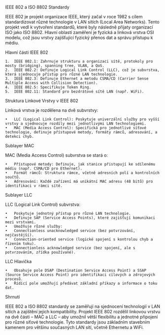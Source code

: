 IEEE 802 a ISO 8802 Standardy

IEEE 802 je projekt organizace IEEE, který začal v roce 1982 s cílem standardizovat různé technologie v LAN sítích (Local Area Networks). Tento projekt vedl k vytvoření standardů, které byly následně přijaty organizací ISO jako ISO 8802. Hlavní oblastí zaměření je fyzická a linková vrstva OSI modelu, což jsou vrstvy zajišťující fyzický přenos dat a správu přístupu k médiu.

Hlavní části IEEE 802

	1.	IEEE 802.1: Zahrnuje strukturu a organizaci sítě, protokoly pro mosty (bridging), spanning tree, VLAN, a QoS.
	2.	IEEE 802.2: Definuje Logical Link Control (LLC), což je subvrstva, která sjednocuje přístup pro různé LAN technologie.
	3.	IEEE 802.3: Definuje Ethernet a metodu CSMA/CD (Carrier Sense Multiple Access with Collision Detection).
	4.	IEEE 802.5: Specifikuje Token Ring.
	5.	IEEE 802.11: Standard pro bezdrátové sítě LAN (např. WiFi).

Struktura Linkové Vrstvy v IEEE 802

Linková vrstva je rozdělena na dvě subvrstvy:

	•	LLC (Logical Link Control): Poskytuje univerzální služby pro vyšší vrstvy a sjednocuje rozdíly mezi jednotlivými LAN technologiemi.
	•	MAC (Media Access Control): Specifická pro jednotlivé síťové technologie, definuje přístupové metody, formáty rámců, adresování, a detekci chyb.

Sublayer MAC

MAC (Media Access Control) subvrstva se stará o:

	•	Přístupové metody: Definuje, jak stanice přistupují ke sdílenému médiu (např. CSMA/CD pro Ethernet).
	•	Formát rámců: Struktura rámce, včetně adresních polí a kontrolních součtů.
	•	Adresování: Každé zařízení má unikátní MAC adresu (48 bitů) pro identifikaci v rámci sítě.

Sublayer LLC

LLC (Logical Link Control) subvrstva:

	•	Poskytuje jednotný přístup pro různé LAN technologie.
	•	Definuje SAP (Service Access Points), které zajišťují komunikaci mezi vrstvami.
	•	Umožňuje různé služby:
	•	Connectionless unacknowledged service (bez potvrzování, nejčastější).
	•	Connection-oriented service (logické spojení s kontrolou chyb a řízením toku).
	•	Connectionless acknowledged service (bez spojení, ale s potvrzováním, zřídka používané).

LLC Hlavička

	•	Obsahuje pole DSAP (Destination Service Access Point) a SSAP (Source Service Access Point) pro identifikaci cílových a zdrojových procesů.
	•	Řídící pole umožňují předávat základní příkazy a informace o toku dat.

Shrnutí

IEEE 802 a ISO 8802 standardy se zaměřují na sjednocení technologií v LAN sítích a zajištění jejich kompatibility. Projekt IEEE 802 rozdělil linkovou vrstvu na dvě části – MAC a LLC – aby umožnil větší flexibilitu a jednotné připojení pro různé síťové technologie. Tyto standardy jsou základním stavebním kamenem pro většinu současných LAN sítí, včetně Ethernetu a WiFi.
